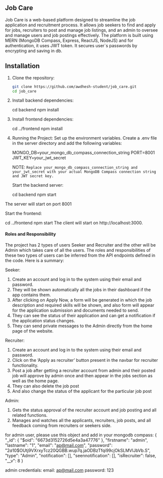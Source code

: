 ## Job Care
Job Care is a web-based platform designed to streamline the job application and recruitment process. It allows job seekers to find and apply for jobs, recruiters to post and manage job listings, and an admin to oversee and manage users and job postings effectively. The platform is built using MERN (MongoDB Compass, Express, ReactJS, NodeJS) and for authentication, it uses JWT token. It secures user`s passwords by encrypting and saving in db. 

## Installation

1. Clone the repository:

   ```bash
   git clone https://github.com/awdhesh-student/job_care.git
   cd job_care

   ```

2. Install backend dependencies:

   cd backend
   npm install

3. Install frontend dependencies:

   cd ../frontend
   npm install

4. Running the Project:
   Set up the environment variables. Create a .env file in the server directory and add the following variables:

   MONGO_DB=your_mongo_db_compass_connection_string
   PORT=8001
   JWT_KEY=your_jwt_secret

   NOTE: `Replace your_mongo_db_compass_connection_string and your_jwt_secret with your actual MongoDB Compass connection string and JWT secret key.`

   Start the backend server:

   cd backend
   npm start
   
The server will start on port 8001

Start the frontend:

   cd ../frontend
   npm start
   The client will start on http://localhost:3000.

#### Roles and Responsibility

The project has 2 types of users Seeker and Recruiter and the other will be Admin which takes care of all the users. The roles and responsibilities of these two types of users can be inferred from the API endpoints defined in the code. Here is a summary:

Seeker:

1. Create an account and log in to the system using their email and password.
2. They will be shown automatically all the jobs in their dashboard if the app contains them.
3. After clicking on Apply Now, a form will be generated in which the job description and required skills will   be shown, and also form will appear for the application submission and documents needed to send.
4. They can see the status of their application and can get a notification if the application status changes.
5. They can send private messages to the Admin directly from the home page of the website.

Recruiter:

1. Create an account and log in to the system using their email and password.
2. Click on the ‘Apply as recruiter’ button present in the navbar for recruiter functionality.
3. Post a job after getting a recruiter account from admin and their posted job will approve by admin once and then appear in the jobs section as well as the home page.
4. They can also delete the job post
5. And also change the status of the applicant for the particular job post

Admin:
1. Gets the status approval of the recruiter account and job posting and all related functions.
2. Manages and watches all the applicants, recruiters, job posts, and all feedback coming from recruiters or seekers side.

for admin user, please use this object and add in your mongodb compass:
{
  "_id": {
    "$oid": "6673d3152726d5e4a3a47776"
  },
  "firstname": "admin",
  "lastname": "1",
  "email": "ap@mail.com",
  "password": "$2a$10$OUtj9VXrxyTcz20QGBB.wup7q.jaODBzTfqi99cjOkSLMVlJbVb.S",
  "type": "Admin",
  "notification": [],
  "seennotification": [],
  "isRecruiter": false,
  "__v": 8
}

admin credentials: 
email: ap@mail.com
password: 123
